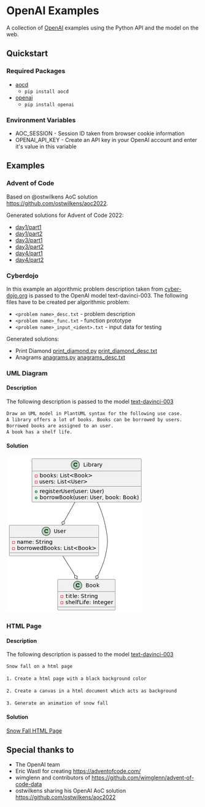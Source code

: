 # OpenAI Examples
A collection of [OpenAI](https://openai.com/) examples using the Python API and the model on the web.

## Quickstart
### Required Packages
* [aocd](https://github.com/wimglenn/advent-of-code-data)
    * `pip install aocd`
* [openai](https://github.com/openai/openai-python)
    * `pip install openai`
### Environment Variables
* AOC_SESSION - Session ID taken from browser cookie information
* OPENAI_API_KEY - Create an API key in your OpenAI account and enter it's value in this variable

## Examples
### Advent of Code
Based on @ostwilkens AoC solution https://github.com/ostwilkens/aoc2022.

Generated solutions for Advent of Code 2022:
* [day1/part1](aoc/2022-1-1.py)
* [day1/part2](aoc/2022-1-2.py)
* [day3/part1](aoc/2022-3-1.py)
* [day3/part2](aoc/2022-3-2.py)
* [day4/part1](aoc/2022-4-1.py)
* [day4/part2](aoc/2022-4-2.py)

### Cyberdojo
In this example an algorithmic problem description taken from [cyber-dojo.org](https://cyber-dojo.org) is passed to the OpenAI model text-davinci-003. 
The following files have to be created per algorithmic problem:
* `<problem name>_desc.txt` - problem description
* `<problem name>_func.txt` - function prototype
* `<problem name>_input_<ident>.txt` - input data for testing

Generated solutions:
* Print Diamond [print_diamond.py](cyberdojo/print_diamond.py) [print_diamond_desc.txt](cyberdojo/print_diamond_desc.txt)
* Anagrams [anagrams.py](cyberdojo/anagrams.py) [anagrams_desc.txt](cyberdojo/anagrams_desc.txt)

### UML Diagram
#### Description
The following description is passed to the model [text-davinci-003](https://beta.openai.com/playground?model=text-davinci-003)
```
Draw an UML model in PlantUML syntax for the following use case. 
A library offers a lot of books. Books can be borrowed by users. 
Borrowed books are assigned to an user. 
A book has a shelf life.
```
#### Solution
![Book Library UML](uml/BookLibrary.png "Book Library UML")

### HTML Page
#### Description
The following description is passed to the model [text-davinci-003](https://beta.openai.com/playground?model=text-davinci-003)
```
Snow fall on a html page

1. Create a html page with a black background color

2. Create a canvas in a html document which acts as background

3. Generate an animation of snow fall
```
#### Solution
[Snow Fall HTML Page](html/SnowFall.html "Snow Fall HTML Page")

## Special thanks to
* The OpenAI team
* Eric Wastl for creating https://adventofcode.com/
* wimglenn and contributors of https://github.com/wimglenn/advent-of-code-data
* ostwilkens sharing his OpenAI AoC solution https://github.com/ostwilkens/aoc2022 
